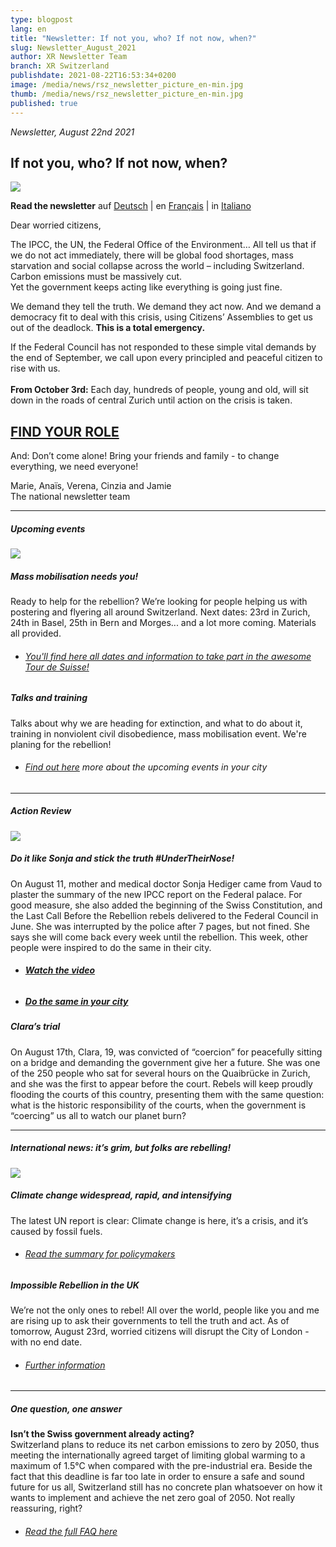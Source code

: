 ```yaml
---
type: blogpost
lang: en
title: "Newsletter: If not you, who? If not now, when?"
slug: Newsletter_August_2021
author: XR Newsletter Team
branch: XR Switzerland
publishdate: 2021-08-22T16:53:34+0200
image: /media/news/rsz_newsletter_picture_en-min.jpg
thumb: /media/news/rsz_newsletter_picture_en-min.jpg
published: true
---
```

*Newsletter, August 22nd 2021*

## **If not you, who? If not now, when?**

![](/media/rsz_newsletter_picture_en-min.jpg)

**Read the newsletter** auf [Deutsch](https://www.xrebellion.ch/news/newsletter_august_2021/) | en [Français](https://www.xrebellion.ch/fr/news/newsletter_august_2021/) | in [Italiano](https://www.xrebellion.ch/it/news/newsletter_august_2021/)

Dear worried citizens,

The IPCC, the UN, the Federal Office of the Environment… All tell us that if we do not act immediately, there will be global food shortages, mass starvation and social collapse across the world – including Switzerland. Carbon emissions must be massively cut.\
Yet the government keeps acting like everything is going just fine. 

We demand they tell the truth. We demand they act now. And we demand a democracy fit to deal with this crisis, using Citizens’ Assemblies to get us out of the deadlock. **This is a total emergency.**

If the Federal Council has not responded to these simple vital demands by the end of September, we call upon every principled and peaceful citizen to rise with us.\
\
**From October 3rd:** Each day, hundreds of people, young and old, will sit down in the roads of central Zurich until action on the crisis is taken.

## **[FIND YOUR ROLE](https://actionnetwork.org/forms/sign-up-for-the-rebellion-en)**

And: Don’t come alone! Bring your friends and family - to change everything, we need everyone! 

Marie, Anaïs, Verena, Cinzia and Jamie\
The national newsletter team

- - -

##### **Upcoming events**

![](/media/rsz_1tour_de_suisse_de.png)

##### **Mass mobilisation needs you!** 

Ready to help for the rebellion? We’re looking for people helping us with postering and flyering all around Switzerland. Next dates: 23rd in Zurich, 24th in Basel, 25th in Bern and Morges... and a lot more coming. Materials all provided.

* ###### [You'll find here all dates and information to take part in the awesome Tour de Suisse!](https://www.xrebellion.ch/fr/act/events/20210817-tour-de-suisse/)

##### **Talks and training**

Talks about why we are heading for extinction, and what to do about it, training in nonviolent civil disobedience, mass mobilisation event. We're planing for the rebellion! 

* ###### [Find out here](https://www.xrebellion.ch/de/act/events/) more about the upcoming events in your city

- - -

##### **Action Review**

![](/media/rsz_dscf9623-min.png)

##### **Do it like Sonja and stick the truth #UnderTheirNose!**

On August 11, mother and medical doctor Sonja Hediger came from Vaud to plaster the summary of the new IPCC report on the Federal palace. For good measure, she also added the beginning of the Swiss Constitution, and the Last Call Before the Rebellion rebels delivered to the Federal Council in June. She was interrupted by the police after 7 pages, but not fined. She says she will come back every week until the rebellion. This week, other people were inspired to do the same in their city. 

* ###### **[Watch the video](https://www.facebook.com/XRSwitzerland/videos/173493621516933)** [](https://www.facebook.com/XRSwitzerland/videos/173493621516933)
* ##### **[Do the same in your city](https://drive.google.com/drive/folders/1O6doYNia9PjdZgFdY8Z2cV4co240s4-A)**

##### **Clara’s trial**

On August 17th, Clara, 19, was convicted of “coercion” for peacefully sitting on a bridge and demanding the government give her a future. She was one of the 250 people who sat for several hours on the Quaibrücke in Zurich, and she was the first to appear before the court. Rebels will keep proudly flooding the courts of this country, presenting them with the same question: what is the historic responsibility of the courts, when the government is “coercing” us all to watch our planet burn?

- - -

##### **International news:** it’s grim, but folks are rebelling!

![](/media/rsz_impossible_rebellion.png)

##### Climate change widespread, rapid, and intensifying

The latest UN report is clear: Climate change is here, it’s a crisis, and it’s caused by fossil fuels.

* ###### [Read the summary for policymakers](<* https://www.ipcc.ch/report/ar6/wg1/downloads/report/IPCC_AR6_WGI_SPM.pdf>)

##### Impossible Rebellion in the UK

We’re not the only ones to rebel! All over the world, people like you and me are rising up to ask their governments to tell the truth and act. As of tomorrow, August 23rd, worried citizens will disrupt the City of London - with no end date.

* ###### [Further information](<* https://extinctionrebellion.uk/next-uk-rebellion/>)

- - -

##### **One question, one answer**

**Isn’t the Swiss government already acting?**\
Switzerland plans to reduce its net carbon emissions to zero by 2050, thus meeting the internationally agreed target of limiting global warming to a maximum of 1.5°C when compared with the pre-industrial era. Beside the fact that this deadline is far too late in order to ensure a safe and sound future for us all, Switzerland still has no concrete plan whatsoever on how it wants to implement and achieve the net zero goal of 2050. Not really reassuring, right?

* ###### [Read the full FAQ here](https://www.xrebellion.ch/en/about/faq/)